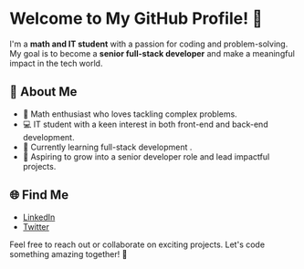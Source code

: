 # Welcome to My GitHub Profile! 👋

I'm a **math and IT student** with a passion for coding and problem-solving. My goal is to become a **senior full-stack developer** and make a meaningful impact in the tech world.

## 🚀 About Me
- 🔢 Math enthusiast who loves tackling complex problems.
- 💻 IT student with a keen interest in both front-end and back-end development.
- 🌱 Currently learning full-stack development .
- 🎯 Aspiring to grow into a senior developer role and lead impactful projects.



## 🌐 Find Me
- [LinkedIn](https://www.linkedin.com/in/omar-ait-ali-473ba72a3/)
- [Twitter](https://x.com/omologie)

Feel free to reach out or collaborate on exciting projects. Let's code something amazing together! 🚀
